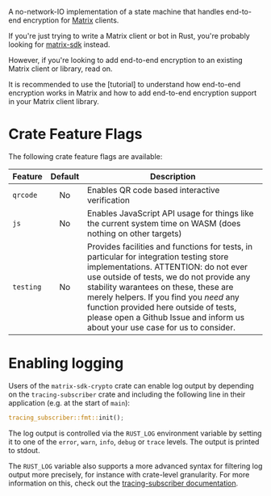 A no-network-IO implementation of a state machine that handles end-to-end
encryption for [Matrix] clients.

If you're just trying to write a Matrix client or bot in Rust, you're probably
looking for [matrix-sdk] instead.

However, if you're looking to add end-to-end encryption to an existing Matrix
client or library, read on.

It is recommended to use the [tutorial] to understand how end-to-end encryption
works in Matrix and how to add end-to-end encryption support in your Matrix
client library.

[Matrix]: https://matrix.org/
[matrix-sdk]: https://github.com/matrix-org/matrix-rust-sdk/

# Crate Feature Flags

The following crate feature flags are available:

| Feature             | Default | Description                                                                                                                |
| ------------------- | :-----: | -------------------------------------------------------------------------------------------------------------------------- |
| `qrcode`            |   No    | Enables QR code based interactive verification                                                                             |
| `js`                |   No    | Enables JavaScript API usage for things like the current system time on WASM (does nothing on other targets)               |
| `testing`           |   No    | Provides facilities and functions for tests, in particular for integration testing store implementations. ATTENTION: do not ever use outside of tests, we do not provide any stability warantees on these, these are merely helpers. If you find you _need_ any function provided here outside of tests, please open a Github Issue and inform us about your use case for us to consider. |

# Enabling logging

Users of the `matrix-sdk-crypto` crate can enable log output by depending on the
`tracing-subscriber` crate and including the following line in their
application (e.g. at the start of `main`):

```rust
tracing_subscriber::fmt::init();
```

The log output is controlled via the `RUST_LOG` environment variable by
setting it to one of the `error`, `warn`, `info`, `debug` or `trace` levels.
The output is printed to stdout.

The `RUST_LOG` variable also supports a more advanced syntax for filtering
log output more precisely, for instance with crate-level granularity. For
more information on this, check out the [tracing-subscriber documentation].

[examples]: https://github.com/matrix-org/matrix-rust-sdk/tree/main/crates/matrix-sdk/examples
[tracing-subscriber documentation]: https://docs.rs/tracing-subscriber/latest/tracing_subscriber/
